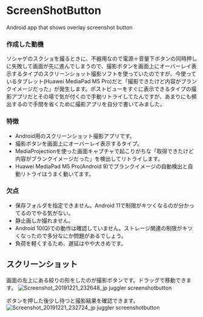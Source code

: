 # ScreenShotButton
Android app that shows overlay screenshot button


### 作成した動機
ソシャゲのスクショを撮るときに、不器用なので電源＋音量下ボタンの同時押しに失敗して画面が先に進んでしまうので、撮影ボタンを画面上にオーバーレイ表示するタイプのスクリーンショット撮影ソフトを使っていたのですが、今使っているタブレット(Huawei MediaPad M5 Pro)だと「撮影できたけど内容がブランクイメージだった」が発生します。ポストビューをすぐに表示できるタイプの撮影アプリだとその場で気が付くので手動リトライしてたんですが、あまりにも頻出するので手間を省くために撮影アプリを自分で書いてみました。


### 特徴
- Android用のスクリーンショット撮影アプリです。
- 撮影ボタンを画面上にオーバーレイ表示するタイプ。
- MediaProjectionを使った画面キャプチャで起こりがちな「取得できたけど内容がブランクイメージだった」を検出してリトライします。
- Huawei MediaPad M5 Pro(Android 9)でブランクイメージの自動検出と自動リトライはうまく動いてます。

### 欠点
- 保存フォルダを指定できません。Android 11で制限がキツくなるのが分かってるのでやる気がない。
- 静止画しか撮れません。
- Android 10(Q)での動作は確認していません。ストレージ関連の制限がキツくなったので多分なにか問題があるでしょう。
- 負荷を軽くするため、遅延はやや大きめです。

## スクリーンショット

画面の左上にある絞りの形をしたのが撮影ボタンです。ドラッグで移動できます。
![Screenshot_20191221_232648_jp juggler screenshotbutton](https://user-images.githubusercontent.com/333944/71309445-08fa7400-244b-11ea-9dba-94005e2dc28b.jpg)

ボタンを押した後少し待つと撮影結果を確認できます。
![Screenshot_20191221_232724_jp juggler screenshotbutton](https://user-images.githubusercontent.com/333944/71309446-0b5cce00-244b-11ea-84c6-180f9b7e562c.jpg)
